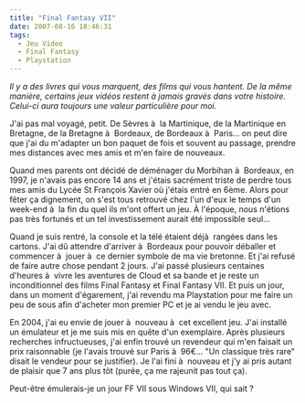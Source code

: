 ```yaml
---
title: "Final Fantasy VII"
date: 2007-08-16 18:46:31
tags:
  - Jeu Video
  - Final Fantasy
  - Playstation
---
```


_Il y a des livres qui vous marquent, des films qui vous hantent. De la même manière, certains jeux vidéos restent à jamais gravés dans votre histoire. Celui-ci aura toujours une valeur particulière pour moi._

<!-- more -->

J'ai pas mal voyagé, petit. De Sèvres à  la Martinique, de la Martinique en Bretagne, de la Bretagne à  Bordeaux, de Bordeaux à  Paris… on peut dire que j'ai du m'adapter un bon paquet de fois et souvent au passage, prendre mes distances avec mes amis et m'en faire de nouveaux.

Quand mes parents ont décidé de déménager du Morbihan à  Bordeaux, en 1997, je n'avais pas encore 14 ans et j'étais sacrément triste de perdre tous mes amis du Lycée St François Xavier où j'étais entré en 6ème. Alors pour fêter ça dignement, on s'est tous retrouvé chez l'un d'eux le temps d'un week-end à  la fin du quel ils m'ont offert un jeu. À l'époque, nous n'étions pas très fortunés et un tel investissement aurait été impossible seul…

Quand je suis rentré, la console et la télé étaient déjà  rangées dans les cartons. J'ai dû attendre d'arriver à  Bordeaux pour pouvoir déballer et commencer à  jouer à  ce dernier symbole de ma vie bretonne. Et j'ai refusé de faire autre chose pendant 2 jours. J'ai passé plusieurs centaines d'heures à  vivre les aventures de Cloud et sa bande et je reste un inconditionnel des films Final Fantasy et Final Fantasy VII. Et puis un jour, dans un moment d'égarement, j'ai revendu ma Playstation pour me faire un peu de sous afin d'acheter mon premier PC et je ai vendu le jeu avec.

En 2004, j'ai eu envie de jouer à  nouveau à  cet excellent jeu. J'ai installé un émulateur et je me suis mis en quête d'un exemplaire. Après plusieurs recherches infructueuses, j'ai enfin trouvé un revendeur qui m'en faisait un prix raisonnable (je l'avais trouvé sur Paris à  96€… "Un classique très rare" disait le vendeur pour se justifier). Je l'ai fini à  nouveau et j'y ai pris autant de plaisir que 7 ans plus tôt (purée, ça me rajeunit pas tout ça).

Peut-être émulerais-je un jour FF VII sous Windows VII, qui sait&nbsp;?